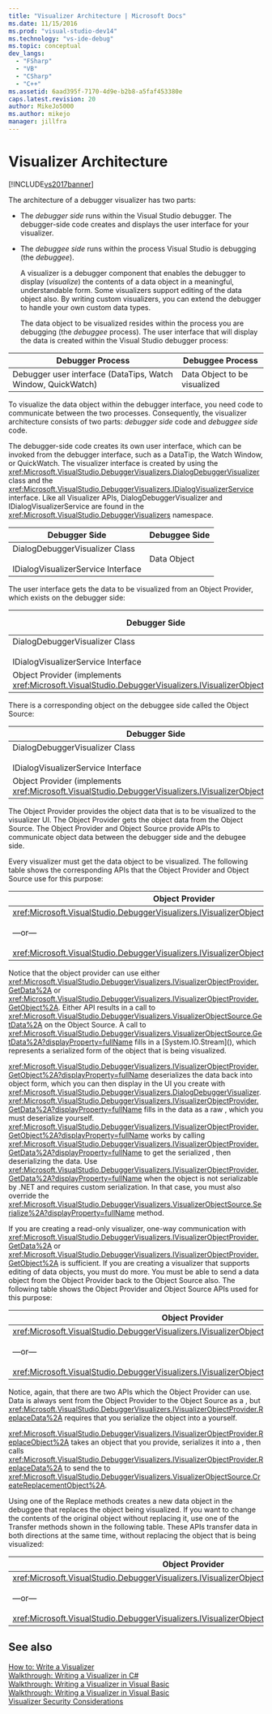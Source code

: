 ```yaml
---
title: "Visualizer Architecture | Microsoft Docs"
ms.date: 11/15/2016
ms.prod: "visual-studio-dev14"
ms.technology: "vs-ide-debug"
ms.topic: conceptual
dev_langs: 
  - "FSharp"
  - "VB"
  - "CSharp"
  - "C++"
ms.assetid: 6aad395f-7170-4d9e-b2b8-a5faf453380e
caps.latest.revision: 20
author: MikeJo5000
ms.author: mikejo
manager: jillfra
---
```

# Visualizer Architecture
[!INCLUDE[vs2017banner](../includes/vs2017banner.md)]

The architecture of a debugger visualizer has two parts:  
  
- The *debugger side* runs within the Visual Studio debugger. The debugger-side code creates and displays the user interface for your visualizer.  
  
- The *debuggee side* runs within the process Visual Studio is debugging (the *debuggee*).  
  
  A visualizer is a debugger component that enables the debugger to display (*visualize*) the contents of a data object in a meaningful, understandable form. Some visualizers support editing of the data object also. By writing custom visualizers, you can extend the debugger to handle your own custom data types.  
  
  The data object to be visualized resides within the process you are debugging (the *debuggee* process). The user interface that will display the data is created within the Visual Studio debugger process:  
  
|Debugger Process|Debuggee Process|  
|----------------------|----------------------|  
|Debugger user interface (DataTips, Watch Window, QuickWatch)|Data Object to be visualized|  
  
 To visualize the data object within the debugger interface, you need code to communicate between the two processes. Consequently, the visualizer architecture consists of two parts: *debugger side* code and *debuggee side* code.  
  
 The debugger-side code creates its own user interface, which can be invoked from the debugger interface, such as a DataTip, the Watch Window, or QuickWatch. The visualizer interface is created by using the <xref:Microsoft.VisualStudio.DebuggerVisualizers.DialogDebuggerVisualizer> class and the <xref:Microsoft.VisualStudio.DebuggerVisualizers.IDialogVisualizerService> interface. Like all Visualizer APIs, DialogDebuggerVisualizer and IDialogVisualizerService are found in the <xref:Microsoft.VisualStudio.DebuggerVisualizers> namespace.  
  
|Debugger Side|Debuggee Side|  
|-------------------|-------------------|  
|DialogDebuggerVisualizer Class<br /><br /> IDialogVisualizerService Interface|Data Object|  
  
 The user interface gets the data to be visualized from an Object Provider, which exists on the debugger side:  
  
|Debugger Side|Debuggee Side|  
|-------------------|-------------------|  
|DialogDebuggerVisualizer Class<br /><br /> IDialogVisualizerService Interface|Data Object|  
|Object Provider (implements <xref:Microsoft.VisualStudio.DebuggerVisualizers.IVisualizerObjectProvider>)||  
  
 There is a corresponding object on the debuggee side called the Object Source:  
  
|Debugger Side|Debuggee Side|  
|-------------------|-------------------|  
|DialogDebuggerVisualizer Class<br /><br /> IDialogVisualizerService Interface|Data Object|  
|Object Provider (implements <xref:Microsoft.VisualStudio.DebuggerVisualizers.IVisualizerObjectProvider>)|Object Source (derived from <xref:Microsoft.VisualStudio.DebuggerVisualizers.VisualizerObjectSource>)|  
  
 The Object Provider provides the object data that is to be visualized to the visualizer UI. The Object Provider gets the object data from the Object Source. The Object Provider and Object Source provide APIs to communicate object data between the debugger side and the debugee side.  
  
 Every visualizer must get the data object to be visualized. The following table shows the corresponding APIs that the Object Provider and Object Source use for this purpose:  
  
|Object Provider|Object Source|  
|---------------------|-------------------|  
|<xref:Microsoft.VisualStudio.DebuggerVisualizers.IVisualizerObjectProvider.GetData%2A><br /><br /> —or—<br /><br /> <xref:Microsoft.VisualStudio.DebuggerVisualizers.IVisualizerObjectProvider.GetObject%2A>|<xref:Microsoft.VisualStudio.DebuggerVisualizers.VisualizerObjectSource.GetData%2A>|  
  
 Notice that the object provider can use either <xref:Microsoft.VisualStudio.DebuggerVisualizers.IVisualizerObjectProvider.GetData%2A> or <xref:Microsoft.VisualStudio.DebuggerVisualizers.IVisualizerObjectProvider.GetObject%2A>. Either API results in a call to <xref:Microsoft.VisualStudio.DebuggerVisualizers.VisualizerObjectSource.GetData%2A> on the Object Source. A call to <xref:Microsoft.VisualStudio.DebuggerVisualizers.VisualizerObjectSource.GetData%2A?displayProperty=fullName> fills in a [System.IO.Stream](<!-- TODO: review code entity reference <xref:assetId:///System.IO.Stream?qualifyHint=False&amp;autoUpgrade=True>  -->), which represents a serialized form of the object that is being visualized.  
  
 <xref:Microsoft.VisualStudio.DebuggerVisualizers.IVisualizerObjectProvider.GetObject%2A?displayProperty=fullName> deserializes the data back into object form, which you can then display in the UI you create with <xref:Microsoft.VisualStudio.DebuggerVisualizers.DialogDebuggerVisualizer>. <xref:Microsoft.VisualStudio.DebuggerVisualizers.IVisualizerObjectProvider.GetData%2A?displayProperty=fullName> fills in the data as a raw <!-- TODO: review code entity reference <xref:assetId:///System.IO.Stream?qualifyHint=False&amp;autoUpgrade=True>  -->, which you must deserialize yourself. <xref:Microsoft.VisualStudio.DebuggerVisualizers.IVisualizerObjectProvider.GetObject%2A?displayProperty=fullName> works by calling <xref:Microsoft.VisualStudio.DebuggerVisualizers.IVisualizerObjectProvider.GetData%2A?displayProperty=fullName> to get the serialized <!-- TODO: review code entity reference <xref:assetId:///System.IO.Stream?qualifyHint=False&amp;autoUpgrade=True>  -->, then deserializing the data. Use <xref:Microsoft.VisualStudio.DebuggerVisualizers.IVisualizerObjectProvider.GetData%2A?displayProperty=fullName> when the object is not serializable by .NET and requires custom serialization. In that case, you must also override the <xref:Microsoft.VisualStudio.DebuggerVisualizers.VisualizerObjectSource.Serialize%2A?displayProperty=fullName> method.  
  
 If you are creating a read-only visualizer, one-way communication with <xref:Microsoft.VisualStudio.DebuggerVisualizers.IVisualizerObjectProvider.GetData%2A> or <xref:Microsoft.VisualStudio.DebuggerVisualizers.IVisualizerObjectProvider.GetObject%2A> is sufficient. If you are creating a visualizer that supports editing of data objects, you must do more. You must be able to send a data object from the Object Provider back to the Object Source also. The following table shows the Object Provider and Object Source APIs used for this purpose:  
  
|Object Provider|Object Source|  
|---------------------|-------------------|  
|<xref:Microsoft.VisualStudio.DebuggerVisualizers.IVisualizerObjectProvider.ReplaceData%2A><br /><br /> —or—<br /><br /> <xref:Microsoft.VisualStudio.DebuggerVisualizers.IVisualizerObjectProvider.ReplaceObject%2A>|<xref:Microsoft.VisualStudio.DebuggerVisualizers.VisualizerObjectSource.CreateReplacementObject%2A>|  
  
 Notice, again, that there are two APIs which the Object Provider can use. Data is always sent from the Object Provider to the Object Source as a <!-- TODO: review code entity reference <xref:assetId:///System.IO.Stream?qualifyHint=False&amp;autoUpgrade=True>  -->, but <xref:Microsoft.VisualStudio.DebuggerVisualizers.IVisualizerObjectProvider.ReplaceData%2A> requires that you serialize the object into a <!-- TODO: review code entity reference <xref:assetId:///System.IO.Stream?qualifyHint=False&amp;autoUpgrade=True>  --> yourself.  
  
 <xref:Microsoft.VisualStudio.DebuggerVisualizers.IVisualizerObjectProvider.ReplaceObject%2A> takes an object that you provide, serializes it into a <!-- TODO: review code entity reference <xref:assetId:///System.IO.Stream?qualifyHint=False&amp;autoUpgrade=True>  -->, then calls <xref:Microsoft.VisualStudio.DebuggerVisualizers.IVisualizerObjectProvider.ReplaceData%2A> to send the <!-- TODO: review code entity reference <xref:assetId:///System.IO.Stream?qualifyHint=False&amp;autoUpgrade=True>  --> to <xref:Microsoft.VisualStudio.DebuggerVisualizers.VisualizerObjectSource.CreateReplacementObject%2A>.  
  
 Using one of the Replace methods creates a new data object in the debuggee that replaces the object being visualized. If you want to change the contents of the original object without replacing it, use one of the Transfer methods shown in the following table. These APIs transfer data in both directions at the same time, without replacing the object that is being visualized:  
  
|Object Provider|Object Source|  
|---------------------|-------------------|  
|<xref:Microsoft.VisualStudio.DebuggerVisualizers.IVisualizerObjectProvider.TransferData%2A><br /><br /> —or—<br /><br /> <xref:Microsoft.VisualStudio.DebuggerVisualizers.IVisualizerObjectProvider.TransferObject%2A>|<xref:Microsoft.VisualStudio.DebuggerVisualizers.VisualizerObjectSource.TransferData%2A>|  
  
## See also  
 [How to: Write a Visualizer](../debugger/how-to-write-a-visualizer.md)   
 [Walkthrough: Writing a Visualizer in C#](../debugger/walkthrough-writing-a-visualizer-in-csharp.md)   
 [Walkthrough: Writing a Visualizer in Visual Basic](../debugger/walkthrough-writing-a-visualizer-in-visual-basic.md)   
 [Walkthrough: Writing a Visualizer in Visual Basic](../debugger/walkthrough-writing-a-visualizer-in-visual-basic.md)   
 [Visualizer Security Considerations](../debugger/visualizer-security-considerations.md)
